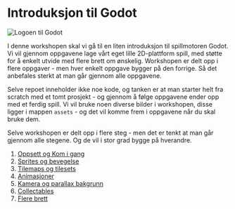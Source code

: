 # Introduksjon til Godot

![Logoen til Godot](https://upload.wikimedia.org/wikipedia/commons/thumb/5/5a/Godot_logo.svg/1280px-Godot_logo.svg.png)

I denne workshopen skal vi gå til en liten introduksjon til spillmotoren Godot. Vi vil gjennom oppgavene lage vårt eget
lille 2D-plattform spill, med støtte for å enkelt utvide med flere brett om ønskelig. Workshopen er delt opp i flere
oppgaver - men hver enkelt oppgave bygger på den forrige. Så det anbefales sterkt at man går gjennom alle oppgavene.

Selve repoet inneholder ikke noe kode, og tanken er at man starter helt fra scratch med et tomt prosjekt - og gjennom
å følge oppgavene ender opp med et ferdig spill. Vi vil bruke noen diverse bilder i workshopen, disse ligger i mappen
`assets` - og det vil komme frem i oppgavene når du skal bruke dem.

Selve workshopen er delt opp i flere steg - men det er tenkt at man går gjennom alle stegene. Og de vil i stor
grad bygge på hverandre.

1. [Oppsett og Kom i gang](01-kom-i-gang.md)
2. [Sprites og bevegelse](02-sprites-og-bevegelse.md)
3. [Tilemaps og tilesets](03-tilemaps-og-tilesets.md)
4. [Animasjoner](04-animasjoner.md)
5. [Kamera og parallax bakgrunn](05-parallax-bakgrunn.md)
6. [Collectables](05-collectables.md)
7. [Flere brett](05-flere-brett.md)